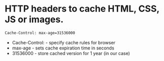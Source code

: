 # HTTP headers to cache HTML, CSS, JS or images.

```bash
Cache-Control: max-age=31536000
```

- Cache-Control: - specify cache rules for browser
- max-age - sets cache expiration time in seconds
- 31536000 - store cached version for 1 year (in our case)
